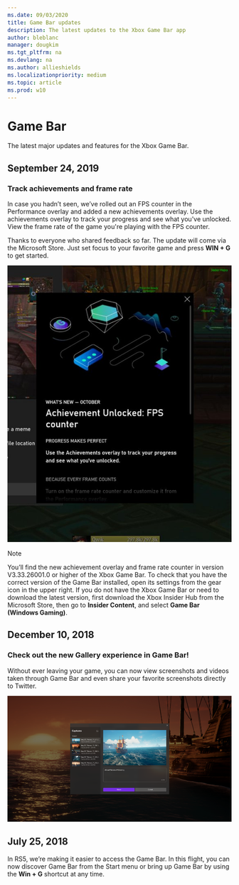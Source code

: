 ```yaml
---
ms.date: 09/03/2020
title: Game Bar updates
description: The latest updates to the Xbox Game Bar app
author: bleblanc
manager: dougkim
ms.tgt_pltfrm: na
ms.devlang: na
ms.author: allieshields
ms.localizationpriority: medium
ms.topic: article
ms.prod: w10
---
```


# Game Bar

The latest major updates and features for the Xbox Game Bar.

## September 24, 2019

### Track achievements and frame rate 
In case you hadn’t seen, we’ve rolled out an FPS counter in the Performance overlay and added a new achievements overlay. Use the achievements overlay to track your progress and see what you've unlocked. View the frame rate of the game you're playing with the FPS counter. 

Thanks to everyone who shared feedback so far. The update will come via the Microsoft Store. Just set focus to your favorite game and press **WIN + G** to get started.

![FPS counter and achievement overlays](images/18990-1.jpg)

> [!NOTE]
> You’ll find the new achievement overlay and frame rate counter in version V3.33.26001.0 or higher of the Xbox Game Bar. To check that you have the correct version of the Game Bar installed, open its settings from the gear icon in the upper right. If you do not have the Xbox Game Bar or need to download the latest version, first download the Xbox Insider Hub from the Microsoft Store, then go to **Insider Content**, and select **Game Bar (Windows Gaming)**. 


## December 10, 2018

### Check out the new Gallery experience in Game Bar! 
Without ever leaving your game, you can now view screenshots and videos taken through Game Bar and even share your favorite screenshots directly to Twitter. 

![Gallery experience in Game Bar](images/game_bar.png)

## July 25, 2018

In RS5, we’re making it easier to access the Game Bar. In this flight, you can now discover Game Bar from the Start menu or bring up Game Bar by using the **Win + G** shortcut at any time.

